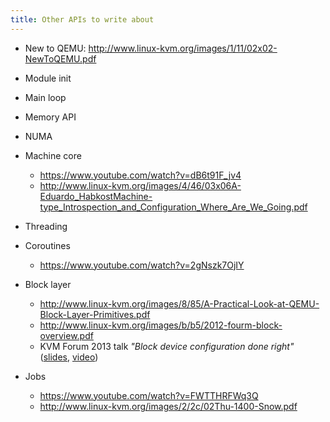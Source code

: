 ```yaml
---
title: Other APIs to write about
---
```


* New to QEMU: http://www.linux-kvm.org/images/1/11/02x02-NewToQEMU.pdf

* Module init
* Main loop
* Memory API
* NUMA
* Machine core
  * https://www.youtube.com/watch?v=dB6t91F_jv4
  * http://www.linux-kvm.org/images/4/46/03x06A-Eduardo_HabkostMachine-type_Introspection_and_Configuration_Where_Are_We_Going.pdf
* Threading
* Coroutines
  * https://www.youtube.com/watch?v=2gNszk7OjIY
* Block layer
  * http://www.linux-kvm.org/images/8/85/A-Practical-Look-at-QEMU-Block-Layer-Primitives.pdf
  * http://www.linux-kvm.org/images/b/b5/2012-fourm-block-overview.pdf
  * KVM Forum 2013 talk _"Block device configuration done right"_ ([slides](http://www.linux-kvm.org/images/3/34/Kvm-forum-2013-block-dev-configuration.pdf), [video](https://youtu.be/UDoJzMTY1AA))
* Jobs
  * https://www.youtube.com/watch?v=FWTTHRFWq3Q
  * http://www.linux-kvm.org/images/2/2c/02Thu-1400-Snow.pdf
